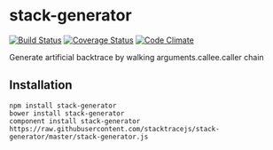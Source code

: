 stack-generator
===============
[![Build Status](https://travis-ci.org/stacktracejs/stack-generator.svg?branch=master)](https://travis-ci.org/stacktracejs/stack-generator) [![Coverage Status](https://img.shields.io/coveralls/stacktracejs/stack-generator.svg)](https://coveralls.io/r/stacktracejs/stack-generator) [![Code Climate](https://codeclimate.com/github/stacktracejs/stack-generator/badges/gpa.svg)](https://codeclimate.com/github/stacktracejs/stack-generator)

Generate artificial backtrace by walking arguments.callee.caller chain

## Installation
```
npm install stack-generator
bower install stack-generator
component install stack-generator
https://raw.githubusercontent.com/stacktracejs/stack-generator/master/stack-generator.js
```
